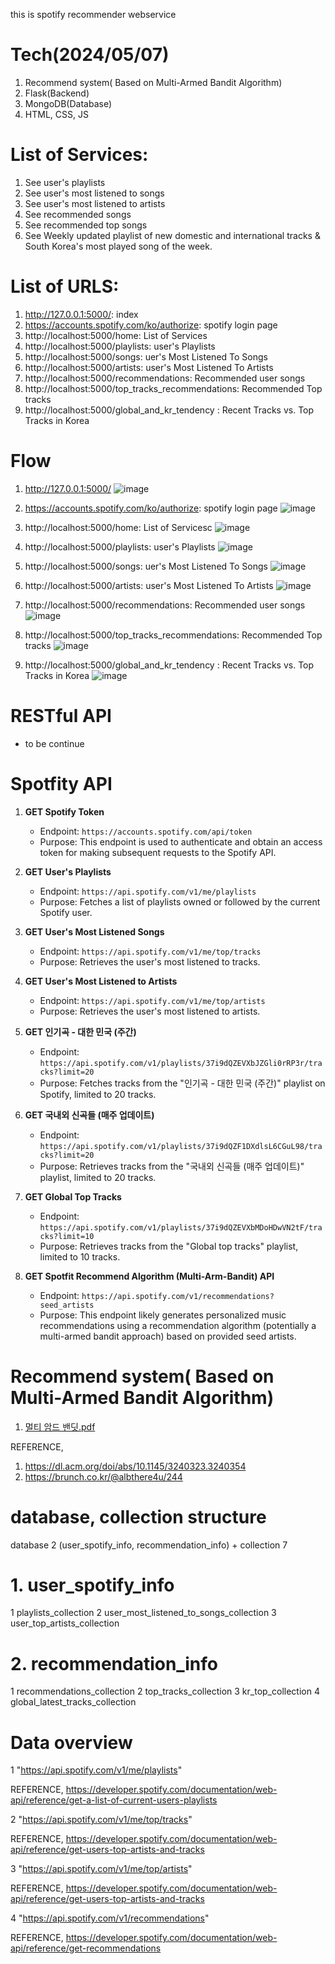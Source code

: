 this is spotify recommender webservice

#  Tech(2024/05/07)

1. Recommend system( Based on Multi-Armed Bandit Algorithm)
2. Flask(Backend)
3. MongoDB(Database)
4. HTML, CSS, JS 


#  List of Services:
1. See user's playlists
2. See user's most listened to songs
3. See user's  most listened to artists
4. See recommended songs
5. See recommended top songs
6. See Weekly updated playlist of new domestic and international tracks & South Korea's most played song of the week.


#  List of URLS:

1. http://127.0.0.1:5000/: index
2. https://accounts.spotify.com/ko/authorize: spotify login page
3. http://localhost:5000/home: List of Services
4. http://localhost:5000/playlists: user's Playlists
5. http://localhost:5000/songs: uer's Most Listened To Songs
6. http://localhost:5000/artists: user's Most Listened To Artists
7. http://localhost:5000/recommendations: Recommended user songs
8. http://localhost:5000/top_tracks_recommendations: Recommended Top tracks
9. http://localhost:5000/global_and_kr_tendency : Recent Tracks vs. Top Tracks in Korea



#  Flow 

1. http://127.0.0.1:5000/
![image](https://github.com/Hamseungjin/WEB_PROJECT/assets/109064686/f74e97e9-0955-4f23-b2de-63a82e61efce)

2. https://accounts.spotify.com/ko/authorize: spotify login page  ![image](https://github.com/Hamseungjin/WEB_PROJECT/assets/109064686/735f1794-896a-4351-8fd8-bdb9c2019274)

3. http://localhost:5000/home: List of Servicesc ![image](https://github.com/Hamseungjin/WEB_PROJECT/assets/109064686/f5c4fb81-2772-480d-8a70-bf762e76fdd6)

4. http://localhost:5000/playlists: user's Playlists ![image](https://github.com/Hamseungjin/WEB_PROJECT/assets/109064686/701fccf2-a3bb-40ab-85f7-32011bf80d45)

5. http://localhost:5000/songs: uer's Most Listened To Songs ![image](https://github.com/Hamseungjin/WEB_PROJECT/assets/109064686/68c599bc-67e3-4b55-96f8-e1a5b2fc6303)

6. http://localhost:5000/artists: user's Most Listened To Artists ![image](https://github.com/Hamseungjin/WEB_PROJECT/assets/109064686/3206f2c1-cad1-4148-a851-f5b6d43d0859)

7. http://localhost:5000/recommendations: Recommended user songs ![image](https://github.com/Hamseungjin/WEB_PROJECT/assets/109064686/91bc83d3-4b86-4fbc-a3ca-278cf3a20703)

8. http://localhost:5000/top_tracks_recommendations: Recommended Top tracks ![image](https://github.com/Hamseungjin/WEB_PROJECT/assets/109064686/f7558469-bf71-415e-ae72-70747fdf1458)

9. http://localhost:5000/global_and_kr_tendency : Recent Tracks vs. Top Tracks in Korea ![image](https://github.com/Hamseungjin/WEB_PROJECT/assets/109064686/4f04d9a8-6987-4090-92c7-3f9baa94f5fa)


#  RESTful API

- to be continue

#  Spotfity API 

1. **GET Spotify Token**
   - Endpoint: `https://accounts.spotify.com/api/token`
   - Purpose: This endpoint is used to authenticate and obtain an access token for making subsequent requests to the Spotify API.

2. **GET User's Playlists**
   - Endpoint: `https://api.spotify.com/v1/me/playlists`
   - Purpose: Fetches a list of playlists owned or followed by the current Spotify user.

3. **GET User's Most Listened Songs**
   - Endpoint: `https://api.spotify.com/v1/me/top/tracks`
   - Purpose: Retrieves the user's most listened to tracks.

4. **GET User's Most Listened to Artists**
   - Endpoint: `https://api.spotify.com/v1/me/top/artists`
   - Purpose: Retrieves the user's most listened to artists.

5. **GET 인기곡 - 대한 민국 (주간)**
   - Endpoint: `https://api.spotify.com/v1/playlists/37i9dQZEVXbJZGli0rRP3r/tracks?limit=20`
   - Purpose: Fetches tracks from the "인기곡 - 대한 민국 (주간)" playlist on Spotify, limited to 20 tracks.

6. **GET 국내외 신곡들 (매주 업데이트)**
   - Endpoint: `https://api.spotify.com/v1/playlists/37i9dQZF1DXdlsL6CGuL98/tracks?limit=20`
   - Purpose: Retrieves tracks from the "국내외 신곡들 (매주 업데이트)" playlist, limited to 20 tracks.

7. **GET Global Top Tracks**
   - Endpoint: `https://api.spotify.com/v1/playlists/37i9dQZEVXbMDoHDwVN2tF/tracks?limit=10`
   - Purpose: Retrieves tracks from the "Global top tracks" playlist, limited to 10 tracks.

8. **GET Spotfit Recommend Algorithm (Multi-Arm-Bandit) API**
   - Endpoint: `https://api.spotify.com/v1/recommendations?seed_artists`
   - Purpose: This endpoint likely generates personalized music recommendations using a recommendation algorithm (potentially a multi-armed bandit approach) based on provided seed artists.

#  Recommend system( Based on Multi-Armed Bandit Algorithm)

1. [멀티 암드 밴딧.pdf](https://github.com/Hamseungjin/WEB_PROJECT/files/15261867/default.pdf)

REFERENCE, 
1. https://dl.acm.org/doi/abs/10.1145/3240323.3240354
2. https://brunch.co.kr/@albthere4u/244

#  database, collection structure

database 2 (user_spotify_info, recommendation_info) + collection 7

# 1. user_spotify_info
 1 playlists_collection
 2 user_most_listened_to_songs_collection
 3 user_top_artists_collection

# 2. recommendation_info
 1 recommendations_collection
 2 top_tracks_collection
 3 kr_top_collection
 4 global_latest_tracks_collection

#  Data overview

1 "https://api.spotify.com/v1/me/playlists"

REFERENCE, https://developer.spotify.com/documentation/web-api/reference/get-a-list-of-current-users-playlists

2 "https://api.spotify.com/v1/me/top/tracks"

REFERENCE, https://developer.spotify.com/documentation/web-api/reference/get-users-top-artists-and-tracks

3 "https://api.spotify.com/v1/me/top/artists"

REFERENCE, https://developer.spotify.com/documentation/web-api/reference/get-users-top-artists-and-tracks

4 "https://api.spotify.com/v1/recommendations"

REFERENCE, https://developer.spotify.com/documentation/web-api/reference/get-recommendations



